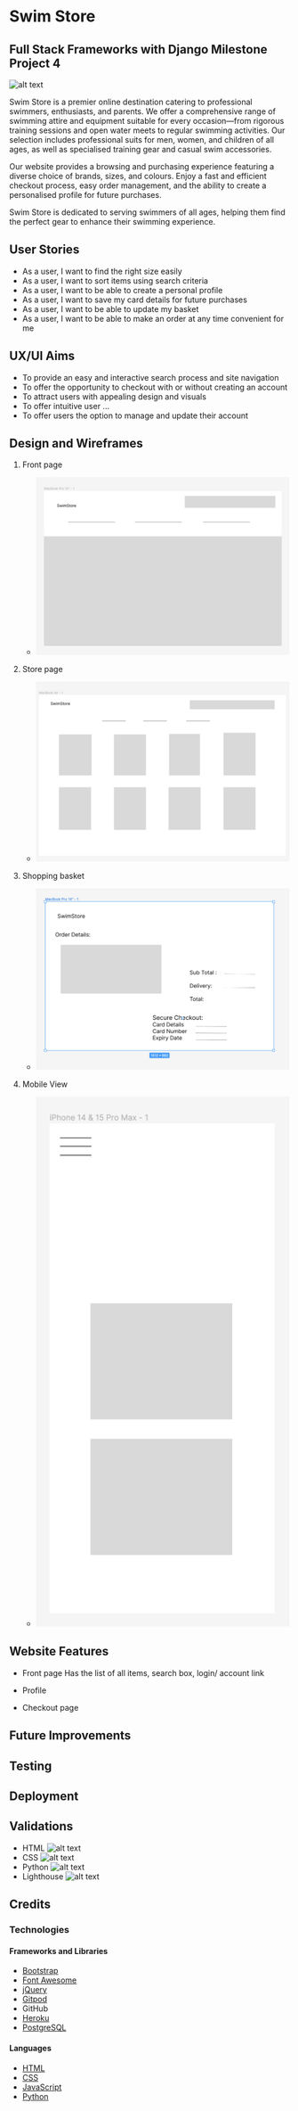# Swim Store
## Full Stack Frameworks with Django Milestone Project 4 

  ![alt text](https://github.com/hh859/SwimStore/blob/main/pictures/website/main%20page.png)

Swim Store is a premier online destination catering to professional swimmers, enthusiasts, and parents. We offer a comprehensive range of swimming attire and equipment suitable for every occasion—from rigorous training sessions and open water meets to regular swimming activities. Our selection includes professional suits for men, women, and children of all ages, as well as specialised training gear and casual swim accessories.

Our website provides a browsing and purchasing experience featuring a diverse choice of brands, sizes, and colours. Enjoy a fast and efficient checkout process, easy order management, and the ability to create a personalised profile for future purchases.

Swim Store is dedicated to serving swimmers of all ages, helping them find the perfect gear to enhance their swimming experience.


## User Stories 
 - As a user, I want to find the right size easily
 - As a user, I want to sort items using search criteria
 - As a user, I want to be able to create a personal profile
 - As a user, I want to save my card details for future purchases
 - As a user, I want to be able to update my basket
 - As a user, I want to be able to make an order at any time convenient for me

## UX/UI Aims 
- To provide an easy and interactive search process and site navigation
- To offer the opportunity to checkout with or without creating an account
- To attract users with appealing design and visuals
- To offer intuitive user ...
- To offer users the option to manage and update their account

## Design and Wireframes 
1. Front page
   -  ![alt text](https://github.com/hh859/SwimStore/blob/main/pictures/figma/Front%20page.png)
  
2. Store page
   - ![alt text](https://github.com/hh859/SwimStore/blob/main/pictures/figma/store%20page.png)
  
3. Shopping basket
   - ![alt text](https://github.com/hh859/SwimStore/blob/main/pictures/figma/Shopping%20basket.png)

4. Mobile View
   - ![alt text](https://github.com/hh859/SwimStore/blob/main/pictures/figma/mobile%20view.png)

## Website Features
 - Front page
Has the list of all items, search box, login/ account link

 - Profile

 - Checkout page 

## Future Improvements

## Testing 

## Deployment 


## Validations
 - HTML
  ![alt text](link)
 - CSS
  ![alt text](link)
 - Python
  ![alt text](link)
 - Lighthouse
  ![alt text](link)


## Credits 
### Technologies 
#### Frameworks and Libraries 
- [Bootstrap](https://getbootstrap.com/)
- [Font Awesome](https://fontawesome.com/)
- [jQuery](https://jquery.com/)
- [Gitpod](https://www.gitpod.io/ )
- GitHub
- [Heroku](https://www.heroku.com/)
- [PostgreSQL](https://www.postgresql.org/)

#### Languages 
- [HTML](https://www.w3schools.com/html/)
- [CSS](https://www.w3schools.com/css/)
- [JavaScript](https://www.javascript.com/)
- [Python](https://www.python.org/)




